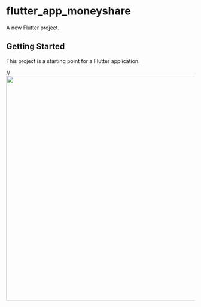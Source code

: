 # flutter_app_moneyshare

A new Flutter project.

## Getting Started

This project is a starting point for a Flutter application.













//<img src="https://i.ibb.co/88YM4R4/Eimi-fukada.jpg" width="600"> 
